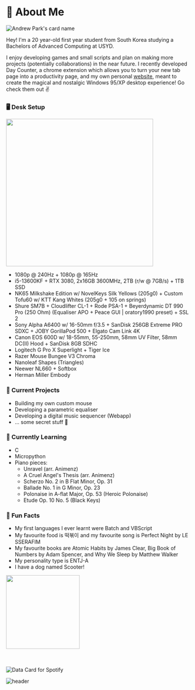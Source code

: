 <!--START_SECTION:waka-->
<!--END_SECTION:waka-->
<!--https://github.com/anmol098/waka-readme-stats?tab=readme-ov-file-->
<!--https://github.com/Platane/snk?tab=readme-ov-file-->

<!--
![header](https://capsule-render.vercel.app/api?type=soft&color=auto&height=300&section=header&text=capsule%20render&fontSize=90)
-->

# 🍒 About Me

<!--https://github.com/satyawikananda/cardivo-->
![Andrew Park's card name](https://cardivo.vercel.app/api?name=Andrew%20Park&description=hey%21%20welcome%20to%20my%20profile%20%F0%9F%AB%A1&image=https://avatars.githubusercontent.com/u/40168823?v=4&backgroundColor=%23ecf0f1&instagram=andrew_parkk%20|%20&linkedin=andrewpark-%20|%20&github=aparkgh&pattern=ticTacToe&colorPattern=%23eaeaea&site=&disableAnimation=false)

Hey! I'm a 20 year-old first year student from South Korea studying a Bachelors of Advanced Computing at USYD.

I enjoy developing games and small scripts and plan on making more projects (potentially collaborations) in the near future. I recently developed Day Counter, a chrome extension which allows you to turn your new tab page into a productivity page, and my own personal [website](https://aparkgh.github.io/), meant to create the magical and nostalgic Windows 95/XP desktop experience! Go check them out ✌️

<!--
![](https://komarev.com/ghpvc/?username=aparkgh&style=for-the-badge&color=blueviolet&abbreviated=true)


[![trophy](https://github-profile-trophy.vercel.app/?username=aparkgh)](https://github.com/ryo-ma/github-profile-trophy)
-->

### 🖥️ Desk Setup
<img src="https://github.com/user-attachments/assets/def68e5e-1b2a-4a31-b265-12dda5326fa7" width="400"/>

- 1080p @ 240Hz + 1080p @ 165Hz
- i5-13600KF + RTX 3080, 2x16GB 3600MHz, 2TB (r/w @ 7GB/s) + 1TB SSD
- NK65 Milkshake Edition w/ NovelKeys Silk Yellows (205g0) + Custom Tofu60 w/ KTT Kang Whites (205g0 + 105 on springs)
- Shure SM7B + Cloudlifter CL-1 + Rode PSA-1 + Beyerdynamic DT 990 Pro (250 Ohm) (Equaliser APO + Peace GUI | oratory1990 preset) + SSL 2
- Sony Alpha A6400 w/ 16-50mm f/3.5 + SanDisk 256GB Extreme PRO SDXC + JOBY GorillaPod 500 + Elgato Cam Link 4K
- Canon EOS 600D w/ 18-55mm, 55-250mm, 58mm UV Filter, 58mm DC(II) Hood + SanDisk 8GB SDHC
- Logitech G Pro X Superlight + Tiger Ice
- Razer Mouse Bungee V3 Chroma
- Nanoleaf Shapes (Triangles)
- Neewer NL660 + Softbox
- Herman Miller Embody

### 🚀 Current Projects
- Building my own custom mouse
- Developing a parametric equaliser
- Developing a digital music sequencer (Webapp)
- ... some secret stuff 🤫

### 🌱 Currently Learning
- C
- Micropython
- Piano pieces:
  - Unravel (arr. Animenz)
  - A Cruel Angel's Thesis (arr. Animenz)
  - Scherzo No. 2 in B Flat Minor, Op. 31
  - Ballade No. 1 in G Minor, Op. 23
  - Polonaise in A-flat Major, Op. 53 (Heroic Polonaise)
  - Etude Op. 10 No. 5 (Black Keys)

### 🌟 Fun Facts
- My first languages I ever learnt were Batch and VBScript
- My favourite food is 떡볶이 and my favourite song is Perfect Night by LE SSERAFIM
- My favourite books are Atomic Habits by James Clear, Big Book of Numbers by Adam Spencer, and Why We Sleep by Matthew Walker
- My personality type is ENTJ-A
- I have a dog named Scooter!

<img src="https://github.com/user-attachments/assets/2f746a7d-b8e9-4562-915c-eff3a04d566c" width="200"/>

</br>
</br>

</br>


<!--https://github.com/magic-ike/spotify-data-card?tab=readme-ov-file-->
![Data Card for Spotify](https://data-card-for-spotify.herokuapp.com/api/card?user_id=229ll5brg0pwf57snpkikhd0r&show_border=1&hide_title=1)

![header](https://capsule-render.vercel.app/api?type=venom&color=auto&height=300&section=header&text=%20%3A%29&fontSize=50)
<!--
<picture>
  <source media="(prefers-color-scheme: dark)" srcset="github-snake-dark.svg" />
  <source media="(prefers-color-scheme: light)" srcset="github-snake.svg" />
  <img alt="github-snake" src="github-snake.svg" />
</picture>
-->
